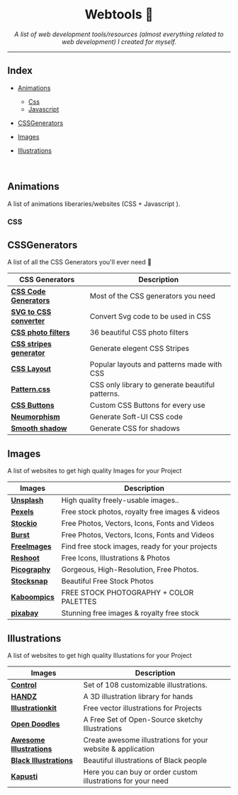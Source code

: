 <div align="center">

<h1>Webtools 🔨</h1>
<i>A list of web development tools/resources (almost everything related to web development) I created for myself.  </i>

</div>

---

## Index

-   [Animations](#animations)
    -   [Css](#css)
    -   [Javascript](#javascript)

-   [CSSGenerators](#cssgenerators)  
-   [Images](#images)

-   [Illustrations](#illustrations)

<br/>

## Animations

 <p > A list of animations liberaries/websites (CSS + Javascript ). </p>
  
  ### CSS


## CSSGenerators

<p>A list of all the CSS Generators you'll ever need 💅</p>

| CSS Generators                                                                     | Description                                     |
| -----------------------------------------------------------------------------      | ----------------------------------------------- |
| [**CSS Code Generators**](http://csscodegenerators.com/)                           | Most of the CSS generators you need     |
| [**SVG to CSS converter**](https://www.svgbackgrounds.com/tools/svg-to-css)        | Convert Svg code to be used in CSS|
| [**CSS photo filters**](https://baseline.is/tools/css-photo-filters)               | 36 beautiful CSS photo filters  |
| [**CSS stripes generator**](https://stripesgenerator.com/)                         | Generate elegent CSS Stripes   |
| [**CSS Layout**](https://csslayout.io)                                             | Popular layouts and patterns made with CSS   |
| [**Pattern.css**](https://bansal.io/pattern-css)                                   | CSS only library to generate beautiful patterns.   |
| [**CSS Buttons**](https://cssbuttons.app)                                          | Custom CSS Buttons for every use   |
| [**Neumorphism**](https://neumorphism.io)                                          | Generate Soft-UI CSS code |
| [**Smooth shadow**](https://shadows.brumm.af)                                      | Generate CSS for shadows|
## Images

 <p > A list of websites to get high quality Images for your Project</p>

| Images                                        | Description                                     |
| --------------------------------------------- | ----------------------------------------------- |
| [**Unsplash**](https://unsplash.com/)         | High quality freely-usable images..             |
| [**Pexels**](https://www.pexels.com/)         | Free stock photos, royalty free images & videos |
| [**Stockio**](https://www.stockio.com/)       | Free Photos, Vectors, Icons, Fonts and Videos   |
| [**Burst**](https://burst.shopify.com/)       | Free Photos, Vectors, Icons, Fonts and Videos   |
| [**FreeImages**](https://www.freeimages.com/) | Find free stock images, ready for your projects |
| [**Reshoot**](https://www.reshot.com/)        | Free Icons, Illustrations & Photos              |
| [**Picography**](https://picography.co/)      | Gorgeous, High-Resolution, Free Photos.         |
| [**Stocksnap**](https://stocksnap.io/)        | Beautiful Free Stock Photos                     |
| [**Kaboompics**](https://kaboompics.com/)     | FREE STOCK PHOTOGRAPHY + COLOR PALETTES         |
| [**pixabay**](https://pixabay.com/)           | Stunning free images & royalty free stock       |

## Illustrations

 <p > A list of websites to get high quality Illustations for your Project </p>

| Images                                                         | Description                                                  |
| -------------------------------------------------------------- | ------------------------------------------------------------ |
| [**Control**](https://control.rocks/)                          | Set of 108 customizable illustrations.                       |
| [**HANDZ**](https://www.handz.design/)                         | A 3D illustration library for hands                          |
| [**Illustrationkit**](https://illustrationkit.com/)            | Free vector illustrations for Projects                       |
| [**Open Doodles**](https://opendoodles.com/)                   | A Free Set of Open-Source sketchy Illustrations              |
| [**Awesome Illustrations**](https://picchustudio.webflow.io/)  | Create awesome illustrations for your website & application  |
| [**Black Illustrations**](https://www.blackillustrations.com/) | Beautiful illustrations of Black people                      |
| [**Kapusti**](https://www.kapustin.co/)                        | Here you can buy or order custom illustrations for your need |
